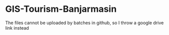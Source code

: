 # GIS-Tourism-Banjarmasin
The files cannot be uploaded by batches in github, so I throw a google drive link instead
